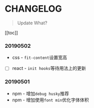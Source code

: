 # CHANGELOG
> Update What?

[[toc]]

### 20190502

* css - `fit-content`设置宽高
* [ ] react - `init hooks`等待用法上的更新

### 20190501

* npm - 增加`debug husky`推荐
* npm - 增加使用`font min`优化字体体积
